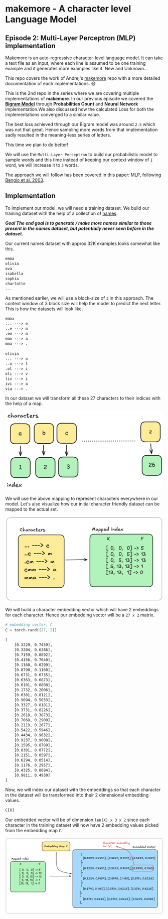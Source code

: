 # makemore - A character level Language Model
## Episode 2: Multi-Layer Perceptron (MLP) implementation

Makemore is an auto-regressive character-level language model. It can take a text file as an input, where each line is assumed to be one training example and it generates more examples like it. New and Unknown...

This repo covers the work of Andrej's [makemore](https://github.com/karpathy/makemore/) repo with a more detailed documentation of each implementations. :smile:

This is the 2nd repo in the series where we are covering multiple implementations of **makemore**. In our previous episode we covered the [**Bigram Model**](https://github.com/SauravP97/makemore) through **Probabilities Count** and **Neural Network** implementation.We also discussed how the calculated Loss for both the implementations converged to a similar value.

The best loss achieved through our Bigram model was around `2.5` which was not that great. Hence sampling more words from that implementation sadly resulted in the meaning-less series of letters.

This time we plan to do better!

We will use the `Multi-Layer Perceptron` to build our probabilistic model to sample words and this time instead of keeping our context window of `1` word, we will increase it to `3` words.

The approach we will follow has been covered in this paper: MLP, following [Bengio et al. 2003](https://www.jmlr.org/papers/volume3/bengio03a/bengio03a.pdf).


## Implementation

To implement our model, we will need a training dataset. We build our training dataset with the help of a collection of [names](https://github.com/SauravP97/makemore/blob/master/datasets/names.txt).

***Goal The end goal is to generate / make more names similar to those present in the names dataset, but potentially never seen before in the dataset.***

Our current names dataset with approx 32K examples looks somewhat like this.

```
emma
olivia
ava
isabella
sophia
charlotte
...
```

As mentioned earlier, we will use a block-size of `3` in this approach. The context window of 3 block size will help the model to predict the next letter. This is how the datasets will look like.

```
emma
... ---> e
..e ---> m
.em ---> m
emm ---> a
mma ---> .

olivia
... ---> o
..o ---> l
.ol ---> i
oli ---> v
liv ---> i
ivi ---> a
via ---> .
```

In our dataset we will transform all these 27 characters to their indices with the help of a map.

![map](/media/makemore-2-1.png)

We will use the above mapping to represent characters everywhere in our model. Let's also visualize how our initial character friendly dataset can be mapped to the actual set.

![dataset mapping](/media/makemore-2-2.png)

We will build a character embedding vector which will have 2 embeddings for each character. Hence our embedding vector will be a `27 x 2` matrix.

```python
# embedding vector: C
C = torch.rand((27, 2))
```

```
[       
    [0.3229, 0.7459],
    [0.3204, 0.6386],
    [0.7159, 0.8892],
    [0.4156, 0.7040],
    [0.1160, 0.0299],
    [0.8790, 0.1160],
    [0.6731, 0.6735],
    [0.6363, 0.6873],
    [0.6101, 0.0808],
    [0.1732, 0.2006],
    [0.0301, 0.8121],
    [0.9094, 0.5033],
    [0.3327, 0.8181],
    [0.3731, 0.8226],
    [0.2618, 0.3873],
    [0.7068, 0.2900],
    [0.2119, 0.2677],
    [0.5422, 0.5946],
    [0.4434, 0.9632],
    [0.9237, 0.9008],
    [0.1595, 0.8789],
    [0.0381, 0.0772],
    [0.2151, 0.0597],
    [0.6294, 0.0514],
    [0.1176, 0.2957],
    [0.4325, 0.8694],
    [0.9811, 0.4930]
]
```

Now, we will index our dataset with the embeddings so that each character in the dataset will be transformed into their 2 dimensional embedding values.

```python
C[X]
```

Our embedded vector will be of dimension `len(X) x 3 x 2` since each character in the training dataset will now have 2 embedding values picked from the embedding map `C`.

![Embedding Vector](/media/makemore-2-3.png)
